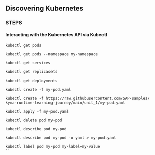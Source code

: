 ## Discovering Kubernetes

### STEPS

#### Interacting with the Kubernetes API via Kubectl

```
kubectl get pods
```

```
kubectl get pods --namespace my-namespace
```

```
kubectl get services
```

```
kubectl get replicasets
```

```
kubectl get deployments
```

```
kubectl create -f my-pod.yaml
```

```
kubectl create -f https://raw.githubusercontent.com/SAP-samples/
kyma-runtime-learning-journey/main/unit_1/my-pod.yaml
```

```
kubectl apply -f my-pod.yaml
```

```
kubectl delete pod my-pod
```

```
kubectl describe pod my-pod
```

```
kubectl describe pod my-pod -o yaml > my-pod.yaml
```

```
kubectl label pod my-pod my-label=my-value
``
```
